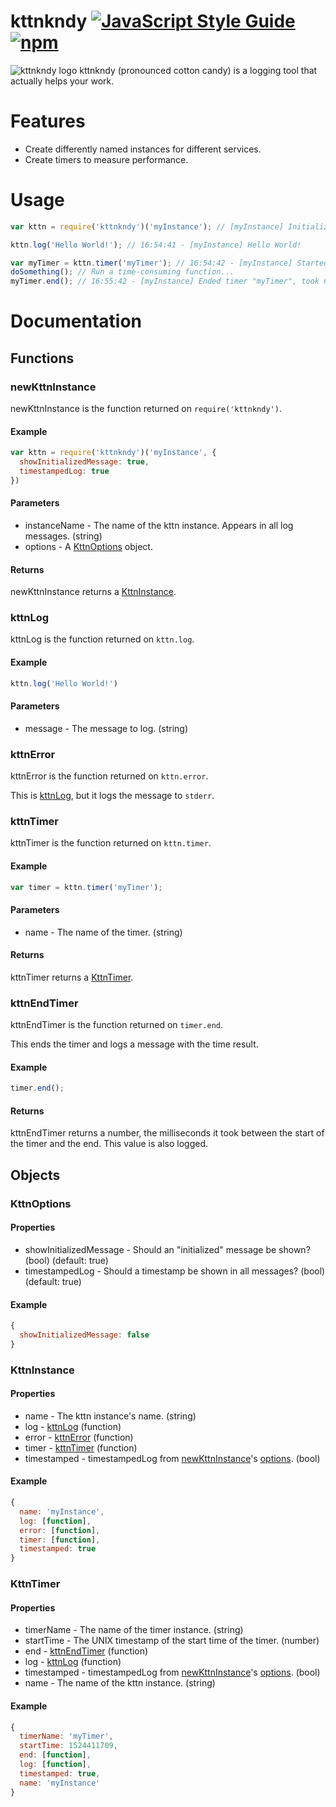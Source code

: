# kttnkndy [![JavaScript Style Guide](https://img.shields.io/badge/code_style-standard-brightgreen.svg)](https://standardjs.com) [![npm](https://img.shields.io/npm/dt/kttnkndy.svg)](https://www.npmjs.com/package/kttnkndy)
![kttnkndy logo](https://bbyjins.skiilaa.me/img/kttnkndy/logo/transparent_small.png)
kttnkndy (pronounced cotton candy) is a logging tool that actually helps your work.

# Features

 * Create differently named instances for different services.
 * Create timers to measure performance.

# Usage

```js
var kttn = require('kttnkndy')('myInstance'); // [myInstance] Initialized.

kttn.log('Hello World!'); // 16:54:41 - [myInstance] Hello World!

var myTimer = kttn.timer('myTimer'); // 16:54:42 - [myInstance] Started timer "myTimer".
doSomething(); // Run a time-consuming function...
myTimer.end(); // 16:55:42 - [myInstance] Ended timer "myTimer", took 60.663s.
```

# Documentation

## Functions

### newKttnInstance

newKttnInstance is the function returned on `require('kttnkndy')`.

#### Example

```js
var kttn = require('kttnkndy')('myInstance', {
  showInitializedMessage: true,
  timestampedLog: true
})
```

#### Parameters

 * instanceName - The name of the kttn instance. Appears in all log messages. (string)
 * options - A [KttnOptions](#KttnOptions) object.

#### Returns

newKttnInstance returns a [KttnInstance](#KttnInstance).

### kttnLog

kttnLog is the function returned on `kttn.log`.

#### Example

```js
kttn.log('Hello World!')
```

#### Parameters

 * message - The message to log. (string)

### kttnError

kttnError is the function returned on `kttn.error`.

This is [kttnLog](#kttnLog), but it logs the message to `stderr`.

### kttnTimer

kttnTimer is the function returned on `kttn.timer`.

#### Example

```js
var timer = kttn.timer('myTimer');
```

#### Parameters

 * name - The name of the timer. (string)

#### Returns

kttnTimer returns a [KttnTimer](#KttnTimer).

### kttnEndTimer

kttnEndTimer is the function returned on `timer.end`.

This ends the timer and logs a message with the time result.

#### Example

```js
timer.end();
```

#### Returns

kttnEndTimer returns a number, the milliseconds it took between the start of the timer and the end. This value is also logged.

## Objects

### KttnOptions

#### Properties

 * showInitializedMessage - Should an "initialized" message be shown? (bool) (default: true)
 * timestampedLog - Should a timestamp be shown in all messages? (bool) (default: true)

#### Example

```js
{
  showInitializedMessage: false
}
```

### KttnInstance

#### Properties

 * name - The kttn instance's name. (string)
 * log - [kttnLog](#kttnLog) (function)
 * error - [kttnError](#kttnError) (function)
 * timer - [kttnTimer](#kttnTimer) (function)
 * timestamped - timestampedLog from [newKttnInstance](#newKttnInstance)'s [options](#KttnOptions). (bool)

#### Example

```js
{
  name: 'myInstance',
  log: [function],
  error: [function],
  timer: [function],
  timestamped: true
}
```

### KttnTimer

#### Properties

 * timerName - The name of the timer instance. (string)
 * startTime - The UNIX timestamp of the start time of the timer. (number)
 * end - [kttnEndTimer](#kttnEndTimer) (function)
 * log - [kttnLog](#kttnLog) (function)
 * timestamped - timestampedLog from [newKttnInstance](#newKttnInstance)'s [options](#KttnOptions). (bool)
 * name - The name of the kttn instance. (string)

#### Example

```js
{
  timerName: 'myTimer',
  startTime: 1524411709,
  end: [function],
  log: [function],
  timestamped: true,
  name: 'myInstance'
}
```
